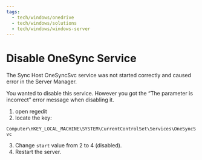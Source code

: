 ```yaml
---
tags:
  - tech/windows/onedrive
  - tech/windows/solutions
  - tech/windows/windows-server
---
```


# Disable OneSync Service

The Sync Host OneSyncSvc service was not started correctly and caused error in the Server Manager.

You wanted to disable this service. However you got the “The parameter is incorrect” error message when disabling it.

1. open regedit
2. locate the key: 

`Computer\HKEY_LOCAL_MACHINE\SYSTEM\CurrentControlSet\Services\OneSyncSvc`

3. Change `start` value from 2 to 4 (disabled). 
4. Restart the server. 